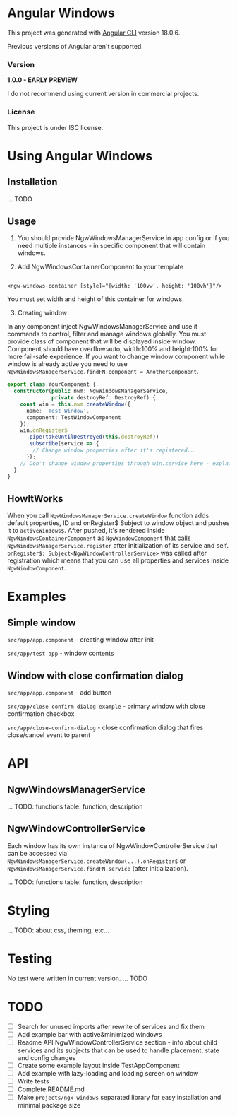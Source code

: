 # Angular Windows

This project was generated with [Angular CLI](https://github.com/angular/angular-cli) version 18.0.6.

Previous versions of Angular aren't supported.

### Version

<b>1.0.0 - EARLY PREVIEW</b>

I do not recommend using current version in commercial projects.

### License

This project is under ISC license.

# Using Angular Windows

## Installation

... TODO

## Usage

1. You should provide NgwWindowsManagerService in app config
   or if you need multiple instances - in specific component that will
   contain windows.

2. Add NgwWindowsContainerComponent to your template

```angular17html

<ngw-windows-container [style]="{width: '100vw', height: '100vh'}"/>
```

You must set width and height of this container for windows.

3. Creating window

In any component inject NgwWindowsManagerService and use it commands to control, filter and manage windows globally.
You must provide class of component that will be displayed inside window.
Component should have overflow:auto, width:100% and height:100% for more fail-safe experience.
If you want to change window component while window is already active you need to
use `NgwWindowsManagerService.findFN.component = AnotherComponent`.

```typescript
export class YourComponent {
  constructor(public nwm: NgwWindowsManagerService,
              private destroyRef: DestroyRef) {
    const win = this.nwm.createWindow({
      name: 'Test Window',
      component: TestWindowComponent
    });
    win.onRegister$
      .pipe(takeUntilDestroyed(this.destroyRef))
      .subscribe(service => {
        // Change window properties after it's registered...
      });
    // Don't change window properties through win.service here - explaination in HowItWorks section
  }
}
```

## HowItWorks

When you call `NgwWindowsManagerService.createWindow`
function adds default properties, ID and onRegister$ Subject
to window object and pushes it to `activeWindows$`.
After pushed, it's rendered inside `NgwWindowsContainerComponent`
as `NgwWindowComponent` that calls `NgwWindowsManagerService.register`
after initialization of its service and self.
`onRegister$: Subject<NgwWindowControllerService>` was called after registration
which means that you can use all properties and services inside `NgwWindowComponent`.

# Examples

## Simple window

`src/app/app.component` - creating window after init

`src/app/test-app` - window contents

## Window with close confirmation dialog

`src/app/app.component` - add button

`src/app/close-confirm-dialog-example` - primary window with close confirmation checkbox

`src/app/close-confirm-dialog` - close confirmation dialog that fires close/cancel event to parent

# API

## NgwWindowsManagerService

... TODO: functions table: function, description

## NgwWindowControllerService

Each window has its own instance of NgwWindowControllerService that can be accessed
via `NgwWindowsManagerService.createWindow(...).onRegister$`
or `NgwWindowsManagerService.findFN.service` (after initialization).

... TODO: functions table: function, description

# Styling

... TODO: about css, theming, etc...

# Testing

No test were written in current version.
... TODO

# TODO

- [ ] Search for unused imports after rewrite of services and fix them
- [ ] Add example bar with active&minimized windows
- [ ] Readme API NgwWindowControllerService section - info about child services and its subjects
  that can be used to handle placement, state and config changes
- [ ] Create some example layout inside TestAppComponent
- [ ] Add example with lazy-loading and loading screen on window
- [ ] Write tests
- [ ] Complete README.md
- [ ] Make `projects/ngx-windows` separated library for easy installation and minimal package size
